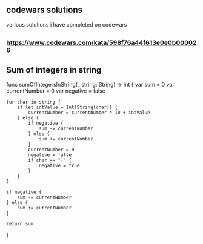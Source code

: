 
## codewars solutions

various solutions i have completed on codewars

##

### https://www.codewars.com/kata/598f76a44f613e0e0b000026

## Sum of integers in string

func sumOfIntegersInString(_ string: String) -> Int {
    var sum = 0
    var currentNumber = 0
    var negative = false
    
    for char in string {
        if let intValue = Int(String(char)) {
            currentNumber = currentNumber * 10 + intValue
        } else {
            if negative {
                sum -= currentNumber
            } else {
                sum += currentNumber
            }
            currentNumber = 0
            negative = false
            if char == "-" {
                negative = true
            }
        }
    }
    
    if negative {
        sum -= currentNumber
    } else {
        sum += currentNumber
    }
    
    return sum
}

##

